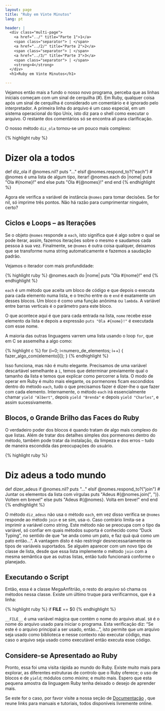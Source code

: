 ```yaml
---
layout: page
title: "Ruby em Vinte Minutos"
lang: pt

header: |
  <div class="multi-page">
    <a href="../" title="Parte 1">1</a>
    <span class="separator"> | </span>
    <a href="../2/" title="Parte 2">2</a>
    <span class="separator"> | </span>
    <a href="../3/" title="Parte 3">3</a>
    <span class="separator"> | </span>
    <strong>4</strong>
  </div>
  <h1>Ruby em Vinte Minutos</h1>

---
```


Vejamos então mais a fundo o nosso novo programa, perceba
que as linhas iniciais começam com um sinal de cerquilha (#). Em Ruby,
qualquer coisa após um sinal de cerquilha é considerado um comentário e
é ignorado pelo interpretador. A primeira linha do arquivo é um caso especial,
em um sistema operacional do tipo Unix, isto diz para o shell como executar
o arquivo. O restante dos comentários só se encontra ali para clarificação.

O nosso método `diz_ola` tornou-se um pouco mais complexo:

{% highlight ruby %}
# Dizer ola a todos
def diz_ola
  if @nomes.nil?
    puts "..."
  elsif @nomes.respond_to?("each")
    # @nomes é uma lista de algum tipo, iterar!
    @nomes.each do |nome|
      puts "Ola #{nome}!"
    end
  else
    puts "Ola #{@nomes}!"
  end
end
{% endhighlight %}

Agora ele verifica a variável de instância `@nomes` para tomar decisões.
Se for nil, só imprime três pontos. Não há razão para cumprimentar ninguém,
certo?

## Ciclos e Loops – as Iterações

Se o objeto `@nomes` responde a `each`, isto significa que é algo sobre
o qual se pode iterar, assim, fazemos iterações sobre o mesmo e saudamos
cada pessoa à sua vez. Finalmente, se `@nomes` é outra coisa qualquer,
deixamos que se transforme numa string automaticamente e fazemos a
saudação padrão.

Vejamos o iterador com mais profundidade:

{% highlight ruby %}
@nomes.each do |nome|
  puts "Ola #{nome}!"
end
{% endhighlight %}

`each` é um método que aceita um bloco de código e que depois o executa
para cada elemento numa lista, e o trecho entre `do` e `end` é
exatamente um desses blocos. Um bloco é como uma função anônima ou
`lambda`. A variável entre barras verticais é o parâmetro para este
bloco.

O que acontece aqui é que para cada entrada na lista, `nome` recebe
esse elemento da lista e depois a expressão `puts "Ola #{nome}!"` é
executada com esse nome.

A maioria das outras linguagens varrem uma lista usando o loop `for`,
que em C se assemelha a algo como:

{% highlight c %}
for (i=0; i<numero_de_elementos; i++)
{
  fazer_algo_com(elemento[i]);
}
{% endhighlight %}

Isso funciona, mas não é muito elegante. Precisamos de uma variável
descartável semelhante a `i`, temos que determinar previamente qual o
tamanho da lista e temos que explicar como percorrer a lista. O modo de
operar em Ruby é muito mais elegante, os pormenores ficam
escondidos dentro do método `each`, tudo o que precisamos fazer é dizer-lhe
o que fazer com cada elemento. Internamente, o método `each` irá
essencialmente chamar `yield "Albert"`, depois `yield "Brenda"` e depois
`yield "Charles"`, e assim sucessivamente.

## Blocos, o Grande Brilho das Faces do Ruby

O verdadeiro poder dos blocos é quando tratam de algo mais complexo do que
listas. Além de tratar dos detalhes simples dos pormenores dentro do método,
também pode tratar da instalação, da limpeza e dos erros – tudo
de maneira escondida das preocupações do usuário.

{% highlight ruby %}
# Diz adeus a todo mundo
def dizer_adeus
  if @nomes.nil?
    puts "..."
  elsif @nomes.respond_to?("join")
    # Juntar os elementos da lista com vírgulas
    puts "Adeus #{@nomes.join(", ")}.  Voltem em breve!"
  else
    puts "Adeus #{@nomes}.  Volta em breve!"
  end
end
{% endhighlight %}

O método `diz_adeus` não usa o método `each`, em vez disso verifica se
`@nomes` responde ao método `join` e se sim, usa-o. Caso contrário
limita-se a imprimir a variável como string. Este método não se preocupa
com o tipo da variável, só confiar em quais métodos suporta é conhecido como
“Duck Typing”, no sentido de que “se anda como um pato, e faz quá quá como
um pato então…”. A vantagem disto é não restringir desnecessariamente
os tipos de variáveis suportados. Se alguém aparecer com um novo tipo
de classe de lista, desde que essa lista implemente o método `join`
com a mesma semântica que as outras listas, então tudo funcionará
conforme o planejado.

## Executando o Script

Então, essa é a classe MegaAnfitrião, o resto do arquivo só
chama os métodos nessa classe. Existe um último truque para
verificarmos, que é a linha:

{% highlight ruby %}
if __FILE__ == $0
{% endhighlight %}

`__FILE__` é uma variável mágica que contém o nome do arquivo atual.
`$0` é o nome do arquivo usado para iniciar o programa. Esta
verificação diz: “Se este é o arquivo principal a ser usado, então…”,
isto permite que um arquivo seja usado como biblioteca e nesse contexto
não executar código, mas caso o arquivo seja usado como executável então
executa esse código.

## Considere-se Apresentado ao Ruby

Pronto, essa foi uma visita rápida ao mundo do Ruby. Existe muito mais para
explorar, as diferentes estruturas de controlo que o Ruby oferece; o uso
de blocos e de `yield`; módulos como _mixins_; e muito mais. Espero que
esta pequena amostra da linguagem Ruby tenha deixado o desejo de
aprender mais.

Se este for o caso, por favor visite a nossa seção de
[Documentação](/pt/documentation/) , que reune links para manuais e tutoriais,
todos disponíveis livremente online.
